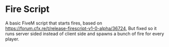 # Fire Script
 A basic FiveM script that starts fires, based on https://forum.cfx.re/t/release-firescript-v1-0-alpha/36724, But fixed so it runs server sided instead of client side and spawns a bunch of fire for every player.
